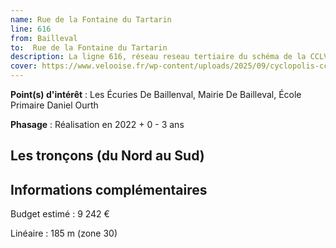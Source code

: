 ```yaml
---
name: Rue de la Fontaine du Tartarin
line: 616
from: Bailleval
to:  Rue de la Fontaine du Tartarin 
description: La ligne 616, réseau reseau tertiaire du schéma de la CCLVD (tronçon 16) concerne Bailleval - Rue de la Fontaine du Tartarin
cover: https://www.velooise.fr/wp-content/uploads/2025/09/cyclopolis-cclvd-16.jpg
---
```


**Point(s) d'intérêt** : Les Écuries De Baillenval, Mairie De Bailleval, École Primaire Daniel Ourth

**Phasage** : Réalisation en 2022 + 0 - 3 ans

## Les tronçons (du Nord au Sud)

## Informations complémentaires

Budget estimé :  9 242 € 

Linéaire : 185 m (zone 30)

